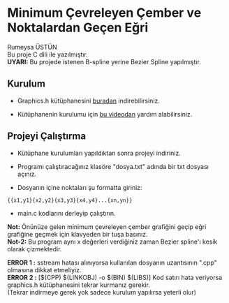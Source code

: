 # Minimum Çevreleyen Çember ve Noktalardan Geçen Eğri

Rumeysa ÜSTÜN <br>
Bu proje C dili ile yazılmıştır.<br>
**UYARI:** Bu projede istenen B-spline yerine Bezier Spline yapılmıştır.<br>

Kurulum
-----------------
+ Graphics.h kütüphanesini [buradan](https://drive.google.com/file/d/1DdLhqOUfz95W8nG3weN_KUcYQn_TUSL7/view) indirebilirsiniz.<br>

+ Kütüphanenin kurulumu için [bu videodan](https://www.youtube.com/watch?v=H5bjXTz-HHo&feature=emb_logo) yardım alabilirsiniz.<br>

Projeyi Çalıştırma
-------------------

* Kütüphane kurulumları yapıldıktan sonra projeyi indiriniz.<br>

* Programı çalıştıracağınız klasöre "dosya.txt" adında bir txt dosyası açınız. <br>

* Dosyanın içine noktaları şu formatta giriniz:<br>

`{{x1,y1}{x2,y2}{x3,y3}{x4,y4}...{xn,yn}}`

* main.c kodlarını derleyip çalıştırın.<br>

**Not:**  Önünüze gelen minimum çevreleyen çember grafiğini geçip eğri grafiğine geçmek için klavyeden bir tuşa basınız. <br>
**Not-2:** Bu program aynı x değerleri verdiğiniz zaman Bezier spline'ı kesik olarak çizmektedir.  <br>

**ERROR 1 :** sstream hatası alınıyorsa kullanılan dosyanın uzantısının ".cpp" olmasına dikkat etmeliyiz.<br>
**ERROR 2 :** [$(CPP) $(LINKOBJ) -o $(BIN) $(LIBS)] Kod satırı hata veriyorsa graphics.h kütüphanesini tekrar kurmanız gerekir. <br>
(Tekrar indirmeye gerek yok sadece kurulum yapılırsa yeterli olur) 
